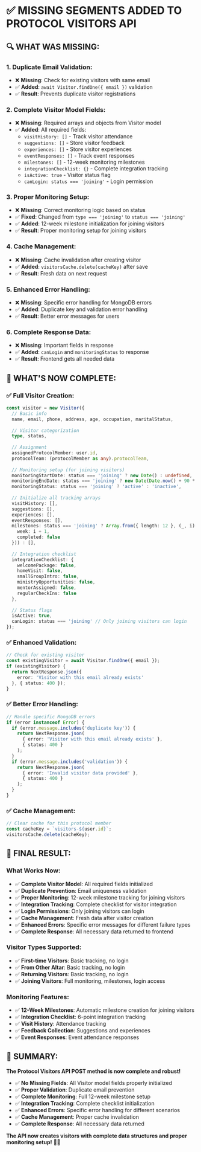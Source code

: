 # ✅ MISSING SEGMENTS ADDED TO PROTOCOL VISITORS API

## 🔍 **WHAT WAS MISSING:**

### **1. Duplicate Email Validation:**
- ❌ **Missing**: Check for existing visitors with same email
- ✅ **Added**: `await Visitor.findOne({ email })` validation
- ✅ **Result**: Prevents duplicate visitor registrations

### **2. Complete Visitor Model Fields:**
- ❌ **Missing**: Required arrays and objects from Visitor model
- ✅ **Added**: All required fields:
  - `visitHistory: []` - Track visitor attendance
  - `suggestions: []` - Store visitor feedback
  - `experiences: []` - Store visitor experiences
  - `eventResponses: []` - Track event responses
  - `milestones: []` - 12-week monitoring milestones
  - `integrationChecklist: {}` - Complete integration tracking
  - `isActive: true` - Visitor status flag
  - `canLogin: status === 'joining'` - Login permission

### **3. Proper Monitoring Setup:**
- ❌ **Missing**: Correct monitoring logic based on status
- ✅ **Fixed**: Changed from `type === 'joining'` to `status === 'joining'`
- ✅ **Added**: 12-week milestone initialization for joining visitors
- ✅ **Result**: Proper monitoring setup for joining visitors

### **4. Cache Management:**
- ❌ **Missing**: Cache invalidation after creating visitor
- ✅ **Added**: `visitorsCache.delete(cacheKey)` after save
- ✅ **Result**: Fresh data on next request

### **5. Enhanced Error Handling:**
- ❌ **Missing**: Specific error handling for MongoDB errors
- ✅ **Added**: Duplicate key and validation error handling
- ✅ **Result**: Better error messages for users

### **6. Complete Response Data:**
- ❌ **Missing**: Important fields in response
- ✅ **Added**: `canLogin` and `monitoringStatus` to response
- ✅ **Result**: Frontend gets all needed data

## 🎯 **WHAT'S NOW COMPLETE:**

### **✅ Full Visitor Creation:**
```typescript
const visitor = new Visitor({
  // Basic info
  name, email, phone, address, age, occupation, maritalStatus,
  
  // Visitor categorization
  type, status,
  
  // Assignment
  assignedProtocolMember: user.id,
  protocolTeam: (protocolMember as any).protocolTeam,
  
  // Monitoring setup (for joining visitors)
  monitoringStartDate: status === 'joining' ? new Date() : undefined,
  monitoringEndDate: status === 'joining' ? new Date(Date.now() + 90 * 24 * 60 * 60 * 1000) : undefined,
  monitoringStatus: status === 'joining' ? 'active' : 'inactive',
  
  // Initialize all tracking arrays
  visitHistory: [],
  suggestions: [],
  experiences: [],
  eventResponses: [],
  milestones: status === 'joining' ? Array.from({ length: 12 }, (_, i) => ({
    week: i + 1,
    completed: false
  })) : [],
  
  // Integration checklist
  integrationChecklist: {
    welcomePackage: false,
    homeVisit: false,
    smallGroupIntro: false,
    ministryOpportunities: false,
    mentorAssigned: false,
    regularCheckIns: false
  },
  
  // Status flags
  isActive: true,
  canLogin: status === 'joining' // Only joining visitors can login
});
```

### **✅ Enhanced Validation:**
```typescript
// Check for existing visitor
const existingVisitor = await Visitor.findOne({ email });
if (existingVisitor) {
  return NextResponse.json({ 
    error: 'Visitor with this email already exists' 
  }, { status: 400 });
}
```

### **✅ Better Error Handling:**
```typescript
// Handle specific MongoDB errors
if (error instanceof Error) {
  if (error.message.includes('duplicate key')) {
    return NextResponse.json(
      { error: 'Visitor with this email already exists' },
      { status: 400 }
    );
  }
  if (error.message.includes('validation')) {
    return NextResponse.json(
      { error: 'Invalid visitor data provided' },
      { status: 400 }
    );
  }
}
```

### **✅ Cache Management:**
```typescript
// Clear cache for this protocol member
const cacheKey = `visitors-${user.id}`;
visitorsCache.delete(cacheKey);
```

## 🚀 **FINAL RESULT:**

### **What Works Now:**
- ✅ **Complete Visitor Model**: All required fields initialized
- ✅ **Duplicate Prevention**: Email uniqueness validation
- ✅ **Proper Monitoring**: 12-week milestone tracking for joining visitors
- ✅ **Integration Tracking**: Complete checklist for visitor integration
- ✅ **Login Permissions**: Only joining visitors can login
- ✅ **Cache Management**: Fresh data after visitor creation
- ✅ **Enhanced Errors**: Specific error messages for different failure types
- ✅ **Complete Response**: All necessary data returned to frontend

### **Visitor Types Supported:**
- ✅ **First-time Visitors**: Basic tracking, no login
- ✅ **From Other Altar**: Basic tracking, no login  
- ✅ **Returning Visitors**: Basic tracking, no login
- ✅ **Joining Visitors**: Full monitoring, milestones, login access

### **Monitoring Features:**
- ✅ **12-Week Milestones**: Automatic milestone creation for joining visitors
- ✅ **Integration Checklist**: 6-point integration tracking
- ✅ **Visit History**: Attendance tracking
- ✅ **Feedback Collection**: Suggestions and experiences
- ✅ **Event Responses**: Event attendance responses

## 🎉 **SUMMARY:**

**The Protocol Visitors API POST method is now complete and robust!**

- ✅ **No Missing Fields**: All Visitor model fields properly initialized
- ✅ **Proper Validation**: Duplicate email prevention
- ✅ **Complete Monitoring**: Full 12-week milestone setup
- ✅ **Integration Tracking**: Complete checklist initialization
- ✅ **Enhanced Errors**: Specific error handling for different scenarios
- ✅ **Cache Management**: Proper cache invalidation
- ✅ **Complete Response**: All necessary data returned

**The API now creates visitors with complete data structures and proper monitoring setup!** 🎉✨
